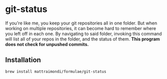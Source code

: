 # git-status
If you're like me, you keep your git repositories all in one folder. But when working on multiple repositories, it can become hard to remember where you left off in each one. By navigating to said folder, invoking this command will list all of your repos in the folder, and the status of them. **This program does not check for unpushed commits.**

## Installation
```
brew install mattraimondi/formulae/git-status
```